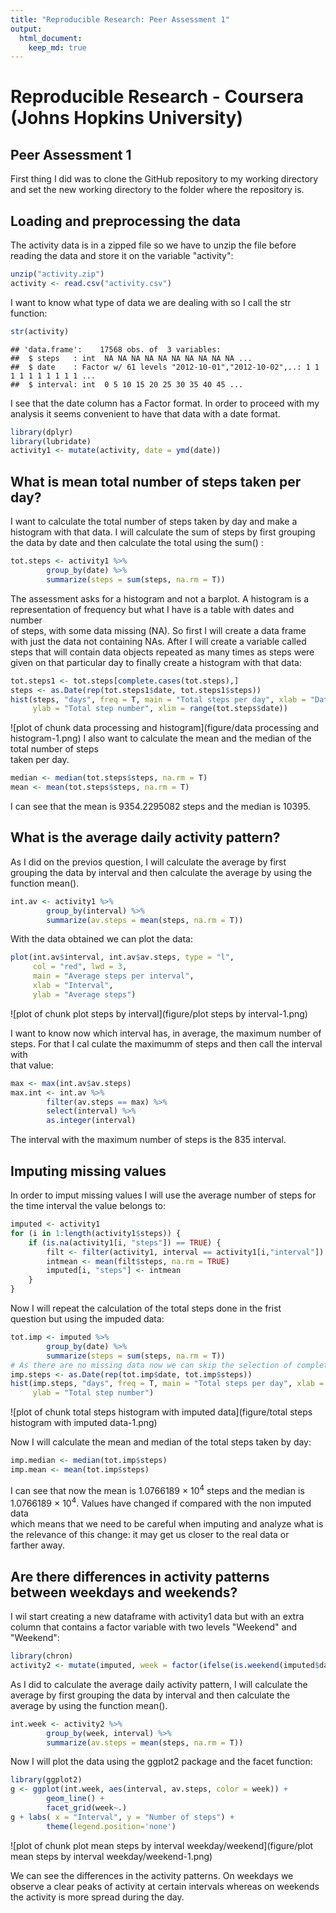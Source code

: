 ```yaml
---
title: "Reproducible Research: Peer Assessment 1"
output: 
  html_document:
    keep_md: true
---
```

# Reproducible Research - Coursera (Johns Hopkins University)
## Peer Assessment 1

First thing I did was to clone the GitHub repository to my working directory  
and set the new working directory to the folder where the repository is.

## Loading and preprocessing the data

The activity data is in a zipped file so we have to unzip the file before  
reading the data and store it on the variable "activity":


```r
unzip("activity.zip")
activity <- read.csv("activity.csv")
```

I want to know what type of data we are dealing with so I call the str function:


```r
str(activity)
```

```
## 'data.frame':	17568 obs. of  3 variables:
##  $ steps   : int  NA NA NA NA NA NA NA NA NA NA ...
##  $ date    : Factor w/ 61 levels "2012-10-01","2012-10-02",..: 1 1 1 1 1 1 1 1 1 1 ...
##  $ interval: int  0 5 10 15 20 25 30 35 40 45 ...
```

I see that the date column has a Factor format. In order to proceed with my  
analysis it seems convenient to have that data with a date format. 


```r
library(dplyr)
library(lubridate)
activity1 <- mutate(activity, date = ymd(date))
```

## What is mean total number of steps taken per day?

I want to calculate the total number of steps taken by day and make a histogram 
with that data. I will calculate the sum of steps by first grouping the data by 
date and then calculate the total using the sum() :


```r
tot.steps <- activity1 %>% 
        group_by(date) %>% 
        summarize(steps = sum(steps, na.rm = T))
```

The assessment asks for a histogram and not a barplot. A histogram is a  
representation of frequency but what I have is a table with dates and number  
of steps, with some data missing (NA). So first I will create a data frame  
with just the data not containing NAs. After I will create a variable called  
steps that will contain data objects repeated as many times as steps were  
given on that particular day to finally create a histogram with that data:


```r
tot.steps1 <- tot.steps[complete.cases(tot.steps),]
steps <- as.Date(rep(tot.steps1$date, tot.steps1$steps))
hist(steps, "days", freq = T, main = "Total steps per day", xlab = "Date",
     ylab = "Total step number", xlim = range(tot.steps$date))
```

![plot of chunk data processing and histogram](figure/data processing and histogram-1.png)
I also want to calculate the mean and the median of the total number of steps  
taken per day.


```r
median <- median(tot.steps$steps, na.rm = T)
mean <- mean(tot.steps$steps, na.rm = T)
```

I can see that the mean is 9354.2295082 steps and the median  is 10395.

## What is the average daily activity pattern?

As I did on the previos question, I will calculate the average by first  
grouping the data by interval and then calculate the average by using the  
function mean().


```r
int.av <- activity1 %>% 
        group_by(interval) %>% 
        summarize(av.steps = mean(steps, na.rm = T))
```

With the data obtained we can plot the data:


```r
plot(int.av$interval, int.av$av.steps, type = "l",
     col = "red", lwd = 3,
     main = "Average steps per interval",
     xlab = "Interval",
     ylab = "Average steps")
```

![plot of chunk plot steps by interval](figure/plot steps by interval-1.png)

I want to know now which interval has, in average, the maximum number of steps.
For that I cal culate the maximumm of steps and then call the interval with  
that value:


```r
max <- max(int.av$av.steps)
max.int <- int.av %>% 
        filter(av.steps == max) %>% 
        select(interval) %>%
        as.integer(interval)
```

The interval with the maximum number of steps is the 835 interval.

## Imputing missing values

In order to imput missing values I will use the average number of steps for  
the time interval the value belongs to:


```r
imputed <- activity1
for (i in 1:length(activity1$steps)) {
    if (is.na(activity1[i, "steps"]) == TRUE) {
        filt <- filter(activity1, interval == activity1[i,"interval"])
        intmean <- mean(filt$steps, na.rm = TRUE)
        imputed[i, "steps"] <- intmean
    }
}
```

Now I will repeat the calculation of the total steps done in the frist   
question but using the impuded data:


```r
tot.imp <- imputed %>% 
        group_by(date) %>% 
        summarize(steps = sum(steps, na.rm = T))
# As there are no missing data now we can skip the selection of complete cases
imp.steps <- as.Date(rep(tot.imp$date, tot.imp$steps))
hist(imp.steps, "days", freq = T, main = "Total steps per day", xlab = "Date",
     ylab = "Total step number")
```

![plot of chunk total steps histogram with imputed data](figure/total steps histogram with imputed data-1.png)

Now I will calculate the mean and median of the total steps taken by day:


```r
imp.median <- median(tot.imp$steps)
imp.mean <- mean(tot.imp$steps)
```

I can see that now the mean is 1.0766189 &times; 10<sup>4</sup> steps and the median is  
1.0766189 &times; 10<sup>4</sup>. Values have changed if compared with the non imputed data  
which means that we need to be careful when imputing and analyze what is  
the relevance of this change: it may get us closer to the real data or  
farther away.

## Are there differences in activity patterns between weekdays and weekends?

I wil start creating a new dataframe with activity1 data but with an extra  
column that contains a factor variable with two levels "Weekend" and "Weekend":


```r
library(chron)
activity2 <- mutate(imputed, week = factor(ifelse(is.weekend(imputed$date), "Weekend", "Weekday")))
```

As I did to calculate the average daily activity pattern, I will calculate the
average by first grouping the data by interval and then calculate the average
by using the function mean().


```r
int.week <- activity2 %>% 
        group_by(week, interval) %>% 
        summarize(av.steps = mean(steps, na.rm = T))
```

Now I will plot the data using the ggplot2 package and the facet function:


```r
library(ggplot2)
g <- ggplot(int.week, aes(interval, av.steps, color = week)) + 
        geom_line() +
        facet_grid(week~.)
g + labs( x = "Interval", y = "Number of steps") +
        theme(legend.position='none')
```

![plot of chunk plot mean steps by interval weekday/weekend](figure/plot mean steps by interval weekday/weekend-1.png)

We can see the differences in the activity patterns. On weekdays we observe a
clear peaks of activity at certain intervals whereas on weekends the activity
is more spread during the day.
